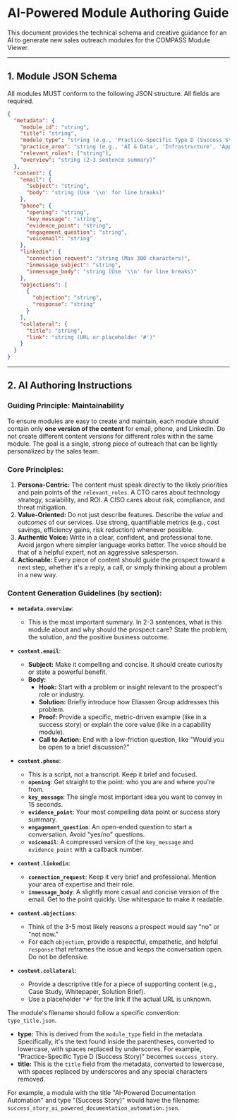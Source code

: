 # AI-Powered Module Authoring Guide

This document provides the technical schema and creative guidance for an AI to generate new sales outreach modules for the COMPASS Module Viewer.

---

## 1. Module JSON Schema

All modules MUST conform to the following JSON structure. All fields are required.

```json
{
  "metadata": {
    "module_id": "string",
    "title": "string",
    "module_type": "string (e.g., 'Practice-Specific Type D (Success Story)', 'Core Capability', 'Solution-focused')",
    "practice_area": "string (e.g., 'AI & Data', 'Infrastructure', 'App Dev', 'Cybersecurity')",
    "relevant_roles": ["string"],
    "overview": "string (2-3 sentence summary)"
  },
  "content": {
    "email": {
      "subject": "string",
      "body": "string (Use '\\n' for line breaks)"
    },
    "phone": {
      "opening": "string",
      "key_message": "string",
      "evidence_point": "string",
      "engagement_question": "string",
      "voicemail": "string"
    },
    "linkedin": {
      "connection_request": "string (Max 300 characters)",
      "inmessage_subject": "string",
      "inmessage_body": "string (Use '\\n' for line breaks)"
    },
    "objections": [
      {
        "objection": "string",
        "response": "string"
      }
    ],
    "collateral": {
      "title": "string",
      "link": "string (URL or placeholder '#')"
    }
  }
}
```

---

## 2. AI Authoring Instructions

### **Guiding Principle: Maintainability**
To ensure modules are easy to create and maintain, each module should contain only **one version of the content** for email, phone, and LinkedIn. Do not create different content versions for different roles within the same module. The goal is a single, strong piece of outreach that can be lightly personalized by the sales team.

### **Core Principles:**
1.  **Persona-Centric:** The content must speak directly to the likely priorities and pain points of the `relevant_roles`. A CTO cares about technology strategy, scalability, and ROI. A CISO cares about risk, compliance, and threat mitigation.
2.  **Value-Oriented:** Do not just describe features. Describe the *value* and *outcomes* of our services. Use strong, quantifiable metrics (e.g., cost savings, efficiency gains, risk reduction) whenever possible.
3.  **Authentic Voice:** Write in a clear, confident, and professional tone. Avoid jargon where simpler language works better. The voice should be that of a helpful expert, not an aggressive salesperson.
4.  **Actionable:** Every piece of content should guide the prospect toward a next step, whether it's a reply, a call, or simply thinking about a problem in a new way.

### **Content Generation Guidelines (by section):**

*   **`metadata.overview`**:
    *   This is the most important summary. In 2-3 sentences, what is this module about and why should the prospect care? State the problem, the solution, and the positive business outcome.

*   **`content.email`**:
    *   **Subject:** Make it compelling and concise. It should create curiosity or state a powerful benefit.
    *   **Body:**
        *   **Hook:** Start with a problem or insight relevant to the prospect's role or industry.
        *   **Solution:** Briefly introduce how Eliassen Group addresses this problem.
        *   **Proof:** Provide a specific, metric-driven example (like in a success story) or explain the core value (like in a capability module).
        *   **Call to Action:** End with a low-friction question, like "Would you be open to a brief discussion?"

*   **`content.phone`**:
    *   This is a script, not a transcript. Keep it brief and focused.
    *   **`opening`**: Get straight to the point: who you are and where you're from.
    *   **`key_message`**: The single most important idea you want to convey in 15 seconds.
    *   **`evidence_point`**: Your most compelling data point or success story summary.
    *   **`engagement_question`**: An open-ended question to start a conversation. Avoid "yes/no" questions.
    *   **`voicemail`**: A compressed version of the `key_message` and `evidence_point` with a callback number.

*   **`content.linkedin`**:
    *   **`connection_request`**: Keep it very brief and professional. Mention your area of expertise and their role.
    *   **`inmessage_body`**: A slightly more casual and concise version of the email. Get to the point quickly. Use whitespace to make it readable.

*   **`content.objections`**:
    *   Think of the 3-5 most likely reasons a prospect would say "no" or "not now."
    *   For each `objection`, provide a respectful, empathetic, and helpful `response` that reframes the issue and keeps the conversation open. Do not be defensive.

*   **`content.collateral`**:
    *   Provide a descriptive title for a piece of supporting content (e.g., Case Study, Whitepaper, Solution Brief).
    *   Use a placeholder `"#"` for the link if the actual URL is unknown.

The module's filename should follow a specific convention: `type_title.json`.

-   **type:** This is derived from the `module_type` field in the metadata. Specifically, it's the text found inside the parentheses, converted to lowercase, with spaces replaced by underscores. For example, "Practice-Specific Type D (Success Story)" becomes `success_story`.
-   **title:** This is the `title` field from the metadata, converted to lowercase, with spaces replaced by underscores and any special characters removed.

For example, a module with the title "AI-Powered Documentation Automation" and type "(Success Story)" would have the filename: `success_story_ai_powered_documentation_automation.json`. 